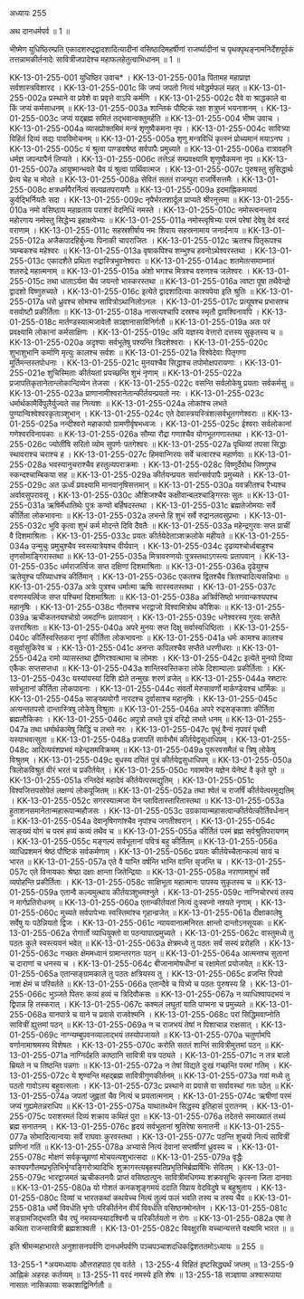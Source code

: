 अध्यायः 255

अथ दानधर्मपर्व ॥ 1 ॥

भीष्मेण युधिष्ठिरम्प्रति एकादशरुद्रद्वादशादित्यादीनां वसिष्ठादिमहर्षीणां राजर्ष्यादीनां च पृथक्पृथङ्नामनिर्देशपूर्वकं तत्तन्नामकीर्तनादेः सावित्रीजपादेश्च महाफलहेतुत्वाभिधानम् ॥ 1 ॥

KK-13-01-255-001	युधिष्ठिर उवाच* ।
KK-13-01-255-001a	पितामह महाप्राज्ञ सर्वशास्त्रविशारद ।
KK-13-01-255-001c	किं जप्यं जपतो नित्यं भवेद्धर्मफलं महत् ॥
KK-13-01-255-002a	प्रस्थाने वा प्रवेशे वा प्रवृत्ते वाऽपि कर्मणि ।
KK-13-01-255-002c	दैवे वा श्राद्धकाले वा किं जप्यं कर्मसाधनम् ॥
KK-13-01-255-003a	शान्तिकं पौष्टिकं रक्षा शत्रुघ्नं भयनाशनम् ।
KK-13-01-255-003c	जप्यं यद्ब्रह्म समितं तद्भवान्वक्तुमर्हति ॥
KK-13-01-255-004	भीष्म उवाच ।
KK-13-01-255-004a	व्यासप्रोक्तमिमं मन्त्रं शृणुष्वैकमना नृप ।
KK-13-01-255-004c	सावित्र्या विहितं दिव्यं सद्यः पावविमोचनम् ॥
KK-13-01-255-005a	शृणु मन्त्रविधिं कृत्स्नं प्रोच्यमानं मयाऽनघ ।
KK-13-01-255-005c	यं श्रुत्वा पाण्डवश्रेष्ठ सर्वपापैः प्रमुच्यते ॥
KK-13-01-255-006a	रात्रावहनि धर्मज्ञ जपन्पापैर्न लिप्यते ।
KK-13-01-255-006c	तत्तेऽहं सम्प्रवक्ष्यामि शृणुष्वैकमना नृप ॥
KK-13-01-255-007a	आयुष्मान्भवते चैव यं श्रुत्वा पार्थिवात्मज ।
KK-13-01-255-007c	पुरुषस्तु सुसिद्धार्थः प्रेत्य चेह च मोदते ॥
KK-13-01-255-008a	सेवितं सततं राजन्पुरा राजर्षिसत्तमैः ।
KK-13-01-255-008c	क्षत्रधर्मपैरर्नित्यं सत्यव्रतपरायणैः ॥
KK-13-01-255-009a	इदमाह्निकमव्यग्रं कुर्वद्भिर्नियतैः सदा ।
KK-13-01-255-009c	नृपैर्भरतशार्दूल प्राप्यते श्रीरनुत्तमा ॥
KK-13-01-255-010a	नमो वसिष्ठाय महाव्रताय पराशरं वेदनिधिं नमस्ते ।
KK-13-01-255-010c	नमोस्त्वनन्ताय महोरगाय नमोस्तु सिद्धेभ्य इहाक्षयेभ्यः ॥
KK-13-01-255-011a	नमोस्त्वृषिभ्यः परमं परेषां देवेषु देवं वरदं वराणाम् ।
KK-13-01-255-011c	सहस्रशीर्षाय नमः शिवाय सहस्रनामाय जनार्दनाय ॥
KK-13-01-255-012a	अजैकपादहिर्बुध्न्यः पिनाकी चापराजितः ।
KK-13-01-255-012c	ऋतश्च पितृरूपश्च त्र्यम्बकश्च महेश्वरः ॥
KK-13-01-255-013a	वृषाकपिश्च शम्भुश्च हवनोऽथेश्वरस्तथा ।
KK-13-01-255-013c	एकादशैते प्रथिता रुद्रास्त्रिभुवनेश्वराः ॥
KK-13-01-255-014ac	शतमेतत्समाम्नातं शतरुद्रे महात्मनाम् ॥
KK-13-01-255-015a	अंशो भगश्च मित्रश्च वरुणश्च जलेश्वरः ।
KK-13-01-255-015c	तथा धाताऽर्यमा चैव जयन्तो भास्करस्तथा ॥
KK-13-01-255-016a	त्वष्टा पूषा तथैवेन्द्रो द्वादशो विष्णुरुच्यते ।
KK-13-01-255-016c	इत्येते द्वादशादित्याः काश्यपेया इति श्रुतिः ॥
KK-13-01-255-017a	धरो ध्रुवश्च सोमश्च सावित्रोऽथानिलोऽनलः ।
KK-13-01-255-017c	प्रत्यूषश्च प्रभासश्च वसवोष्टौ प्रकीर्तिताः ॥
KK-13-01-255-018a	नासत्यश्चापि दस्रश्च स्मृतौ द्वावश्विनावपि ।
KK-13-01-255-018c	मार्तण्डस्यात्मजावेतौ सञ्ज्ञानासाविनिर्गतौ ॥
KK-13-01-255-019a	अतः परं प्रवक्ष्यामि लोकानां कर्मसाक्षिणः ।
KK-13-01-255-019c	अपि यज्ञस्य वेत्तारो दत्तस्य सुकृतस्य च ॥
KK-13-01-255-020a	अदृश्याः सर्वभूतेषु पश्यन्ति त्रिदशेश्वराः ।
KK-13-01-255-020c	शुभाशुभानि कर्माणि मृत्युः कालश्च सर्वशः ॥
KK-13-01-255-021a	विश्वेदेवाः पितृगणा मूर्तिमन्तस्तपोधनाः ।
KK-13-01-255-021c	मुनयश्चैव सिद्धाश्च तपोमोक्षपरायणाः ।
KK-13-01-255-021e	शुचिस्मिताः कीर्तयतां प्रयच्छन्ति शुभं नृणाम् ॥
KK-13-01-255-022a	प्रजापतिकृतानेतान्लोकान्दिव्येन तेजसा ।
KK-13-01-255-022c	वसन्ति सर्वलोकेषु प्रयताः सर्वकर्मसु ॥
KK-13-01-255-023a	प्राणानामीश्वरानेतान्कीर्तयन्प्रयतो नरः ।
KK-13-01-255-023c	धर्मार्थकामैर्विपुलैर्युज्यते सह नित्यशः ॥
KK-13-01-255-024a	लोकांश्च लभते पुण्यान्विश्वेश्वरकृताञ्शुभान् ।
KK-13-01-255-024c	एते देवास्त्रयस्त्रिंशत्सर्वभूतगणेश्वराः ॥
KK-13-01-255-025a	नन्दीश्वरो महाकायो ग्रामणीर्वृषभध्वजः ।
KK-13-01-255-025c	ईश्वराः सर्वलोकानां गणेश्वरविनायकाः ॥
KK-13-01-255-026a	सौम्या रौद्रा गणाश्चैव योगभूतगणास्तथा ।
KK-13-01-255-026c	ज्योतींषि सरितो व्योम सुपर्णः पतगेश्वरः ॥
KK-13-01-255-027a	पृथिव्यां तपसा सिद्धाः स्थावराश्च चराश्च ह ।
KK-13-01-255-027c	हिमवान्गिरयः सर्वे चत्वारश्च महार्णवाः ॥
KK-13-01-255-028a	भवस्यानुचराश्चैव हरतुल्यपराक्रमाः ।
KK-13-01-255-028c	विष्णुर्देवोथ जिष्णुश्च स्कन्दश्चाम्बिकया सह ॥
KK-13-01-255-029a	कीर्तयन्प्रयतः सर्वान्सर्वपापैः प्रमुच्यते ।
KK-13-01-255-029c	अत ऊर्ध्वं प्रवक्ष्यामि मानवानृषिसत्तमान् ॥
KK-13-01-255-030a	यवक्रीतश्च रैभ्यश्च अर्वावसुपरावसू ।
KK-13-01-255-030c	औशिजश्चैव कक्षीवान्बलश्चाङ्गिरसः सुतः ॥
KK-13-01-255-031a	ऋषिर्मेधातिथेः पुत्रः कण्वो बर्हिषदस्तथा ।
KK-13-01-255-031c	ब्रह्मतेजोमयाः सर्वे कीर्तिता लोकभावनाः ॥
KK-13-01-255-032a	लभन्ते हि शुभं सर्वे रुद्रानलवसुप्रभाः ।
KK-13-01-255-032c	भुवि कृत्वा शुभं कर्म मोदन्ते दिवि दैवतैः ॥
KK-13-01-255-033a	महेन्द्रगुरवः सप्त प्राचीं वै दिशमाश्रिताः ।
KK-13-01-255-033c	प्रयतः कीर्तयेदेताञ्शक्रलोके महीयते ॥
KK-13-01-255-034a	उन्मुचुः प्रमुचुश्चैव स्वस्त्यात्रेयश्च वीर्यवान् ।
KK-13-01-255-034c	दृढव्यश्चोर्ध्वबाहुश्च तृणसोमाङ्गिरास्तथा ॥
KK-13-01-255-035a	मित्रावरुणयोः पुत्रस्तथाऽगस्त्यः प्रतापवान् ।
KK-13-01-255-035c	धर्मराजर्त्विजः सप्त दक्षिणां दिशमाश्रिताः ॥
KK-13-01-255-036a	दृढेयुश्च ऋतेयुश्च परिव्याधश्च कीर्तिमान् ।
KK-13-01-255-036c	एकतश्च द्वितश्चैव त्रितश्चादित्यसन्निभाः ॥
KK-13-01-255-037a	अत्रेः पुत्रश्च धर्मात्मा ऋषिः सारस्वतस्तथा ।
KK-13-01-255-037c	वरुणस्यर्त्विजः सप्त पश्चिमां दिशमाश्रिताः ॥
KK-13-01-255-038a	अत्रिर्वसिष्ठो भगवान्कश्यपश्च महानृषिः ।
KK-13-01-255-038c	गौतमश्च भरद्वाजो विश्वामित्रोथ कौशिकः ॥
KK-13-01-255-039a	ऋचीकतनयश्चोग्रो जमदग्निः प्रतापवान् ।
KK-13-01-255-039c	धनेश्वरस्य गुरवः सप्तैते उत्तराश्रिताः ॥
KK-13-01-255-040a	अपरे मुनयः सप्त दिक्षु सर्वास्वधिष्ठिताः ।
KK-13-01-255-040c	कीर्तिस्वस्तिकरा नॄणां कीर्तिता लोकभावनाः ॥
KK-13-01-255-041a	धर्मः कामश्च कालश्च वसुर्वासुकिरेव च ।
KK-13-01-255-041c	अनन्तः कपिलश्चैव सप्तैते धरणीधराः ॥
KK-13-01-255-042a	रामो व्यासस्तथा द्रौणिरश्वत्थामा च लोमशः ।
KK-13-01-255-042c	इत्येते मुनयो दिव्या एकैकः सप्तसप्तधा ॥
KK-13-01-255-043a	शान्तिस्वस्तिकरा लोके दिशाम्पालाः प्रकीर्तिताः ।
KK-13-01-255-043c	यस्यांयस्यां दिशि ह्येते तन्मुखः शरणं व्रजेत् ॥
KK-13-01-255-044a	स्रष्टारः सर्वभूतानां कीर्तिता लोकपावनाः ।
KK-13-01-255-044c	संवर्तो मेरुसावर्णो मार्कण्डेयश्च धार्मिकः ॥
KK-13-01-255-045a	साङ्ख्ययोगौ नारदश्च दुर्वासाश्च महानृषिः ।
KK-13-01-255-045c	अत्यन्ततपसो दान्तास्त्रिषु लोकेषु विश्रुताः ॥
KK-13-01-255-046a	अपरे रुद्रसङ्काशाः कीर्तिता ब्रह्मलौकिकाः ।
KK-13-01-255-046c	अपुत्रो लभते पुत्रं दरिद्रो लभते धनम् ॥
KK-13-01-255-047a	तथा धर्मार्थकामेषु सिद्धिं च लभते नरः ।
KK-13-01-255-047c	पृथुं वैन्यं नृपवरं पृथ्वी यस्याभवत्सुता ॥
KK-13-01-255-048a	प्रजापतिं सार्वभौमं कीर्तयेद्वसुधाधिपम् ।
KK-13-01-255-048c	आदित्यवंशप्रभवं महेन्द्रसमविक्रमम् ॥
KK-13-01-255-049a	पुरूरवसमैलं च त्रिषु लोकेषु विश्रुतम् ।
KK-13-01-255-049c	बुधस्य दयितं पुत्रं कीर्तयेद्वसुधाधिपम् ॥
KK-13-01-255-050a	त्रिलोकविश्रुतं वीरं भरतं च प्रकीर्तयेत् ।
KK-13-01-255-050c	गवामयेन यज्ञेन येनेष्टं वै कृते युगे ॥
KK-13-01-255-051a	रन्तिदेवं महादेवं कीर्तयेत्परमद्युतिम् ।
KK-13-01-255-051c	विश्वजित्तपसोपेतं लक्षण्यं लोकपूजितम् ॥
KK-13-01-255-052a	तथा श्वेतं च राजर्षिं कीर्तयेत्परमुद्यतिम् ।
KK-13-01-255-052c	सगरस्यात्मजा येन प्लावितास्तारितास्तथा ॥
KK-13-01-255-053a	हुताशनसमानेतान्महारूपान्महौजसः ।
KK-13-01-255-053c	उग्रकायान्महासत्वान्कीर्तयेत्कीर्तिवर्धनान् ॥
KK-13-01-255-054a	देवानृषिगणांश्चैव नृपांश्च जगतीश्वरान् ।
KK-13-01-255-054c	साङ्ख्यं योगं च परमं हव्यं कव्यं तथैव च ॥
KK-13-01-255-055a	कीर्तितं परमं ब्रह्म सर्वश्रुतिपरायणम् ।
KK-13-01-255-055c	मङ्गल्यं सर्वभूतानां पवित्रं बहु कीर्तितम् ॥
KK-13-01-255-056a	व्याधिप्रशमनं श्रेष्ठं पौष्टिकं सर्वकर्मणाम् ।
KK-13-01-255-056c	प्रयतः कीर्तयेच्चैतान्कल्यं सायं च भारत ॥
KK-13-01-255-057a	एते वै यान्ति वर्षन्ति भान्ति वान्ति सृजन्ति च ।
KK-13-01-255-057c	एते विनायकाः श्रेष्ठा दक्षाः क्षान्ता जितेन्द्रियाः ॥
KK-13-01-255-058a	नराणामशुभं सर्वे व्यपोहन्ति प्रकीर्तिताः ।
KK-13-01-255-058c	साक्षिभूता महात्मानः पापस्य सुकृतस्य च ॥
KK-13-01-255-059a	एतान्वै कल्यमुत्थाय कीर्तयञ्शुभमश्नुते ।
KK-13-01-255-059c	नाग्निचोरभयं तस्य न मार्गप्रतिरोधनम् ॥
KK-13-01-255-060a	एतान्कीर्तयतां नित्यं दुःस्वप्नो नश्यते नृणाम् ।
KK-13-01-255-060c	मुच्यते सर्वपापेभ्यः स्वस्तिमांश्च गृहान्व्रजेत् ॥
KK-13-01-255-061a	दीक्षाकालेषु सर्वेषु यः पठेन्नियतो द्विजः ।
KK-13-01-255-061c	न्यायवानात्मनिरतः क्षान्तो दान्तोऽनसूयकः ॥
KK-13-01-255-062a	रोगार्तो व्याधियुक्तो वा पठन्पापात्प्रमुच्यते ।
KK-13-01-255-062c	वास्तुमध्ये तु पठतः कुले स्वस्त्ययनं भवेत् ॥
KK-13-01-255-063a	क्षेत्रमध्ये तु पठतः सर्वं सस्यं प्ररोहति ।
KK-13-01-255-063c	गच्छतः क्षेममध्वानं ग्रामान्तरगतः पठन् ॥
KK-13-01-255-064a	आत्मनश्च सुतानां च दाराणां च धनस्य च ।
KK-13-01-255-064c	बीजानामोषधीनां च रक्षामेतां प्रयोजयेत् ॥
KK-13-01-255-065a	एतान्सङ्ग्रामकाले तु पठतः क्षत्रियस्य तु ।
KK-13-01-255-065c	व्रजन्ति रिपवो नाशं क्षेमं च परिवर्तते ॥
KK-13-01-255-066a	एतान्दैवे च पित्र्ये च पठतः पुरुषस्य हि ।
KK-13-01-255-066c	भुञ्जते पितरः कव्यं हव्यं च त्रिदिवौकसः ॥
KK-13-01-255-067a	न व्याधिश्वापदभयं न द्विपान्न हि तस्करात् ।
KK-13-01-255-067c	कश्मलं लघुतां याति पाप्मना च प्रमुच्यते ॥
KK-13-01-255-068a	यानपात्रे च याने च प्रवासे राजवेश्मनि ।
KK-13-01-255-068c	परां सिद्धिमवाप्नोति सावित्रीं ह्युत्तमां पठन् ॥
KK-13-01-255-069a	न च राजभयं तेषां न पिशाचान्न राक्षसात् ।
KK-13-01-255-069c	नाग्न्यम्बुपवनव्यालाद्भयं तस्योपजायते ॥
KK-13-01-255-070a	चतुर्णामपि वर्णानामाश्रमस्य विशेषतः ।
KK-13-01-255-070c	करोति सततं शान्तिं सावित्रीमुत्तमां पठन् ॥
KK-13-01-255-071a	नाग्निर्दहति काष्ठानि सावित्री यत्र पठ्यते ।
KK-13-01-255-071c	न तत्र बालो म्रियते न च तिष्ठन्ति पन्नगाः ॥
KK-13-01-255-072a	न तेषां विद्यते दुःखं गच्छन्ति परमां गतिम् ।
KK-13-01-255-072c	ये शृण्वन्ति महद्ब्रह्म सावित्रीगुणकीर्तनम् ॥
KK-13-01-255-073a	गवां मध्ये तु पठतो गावोऽस्य बहुवत्सलाः ।
KK-13-01-255-073c	प्रस्थाने वा प्रवासे वा सर्वावस्थां गतः पठेत् ॥
KK-13-01-255-074a	जपतां जुह्वतां चैव नित्यं च प्रयतात्मनाम् ।
KK-13-01-255-074c	ऋषीणां परमं जप्यं गुह्यमेतन्नराधिप ॥
KK-13-01-255-075a	याथातथ्येन सिद्धस्य इतिहासं पुरातनम् ।
KK-13-01-255-075c	पराशरमतं दिव्यं शक्राय कथितं पुरा ॥
KK-13-01-255-076a	तदेतत्ते समाख्यातं तथ्यं ब्रह्म सनातनम् ।
KK-13-01-255-076c	हृदयं सर्वभूतानां श्रुतिरेषा सनातनी ॥
KK-13-01-255-077a	सोमादित्यान्वयाः सर्वे राघवाः कुरवस्तथा ।
KK-13-01-255-077c	पठन्ति शुचयो नित्यं सावित्रीं प्राणिनां गतिं ॥
KK-13-01-255-078a	अभ्यासे नित्यं देवानां सप्तर्षीणां ध्रुवस्य च ।
KK-13-01-255-078c	मोक्षणं सर्वकृच्छ्राणां मोचयत्यशुभात्सदा ॥
KK-13-01-255-079a	वृद्धैः काश्यपगौतमप्रभृतिभिर्भृग्वङ्गिरोत्र्यादिभिः शुक्रागस्त्यबृहस्पतिप्रभृतिभिर्ब्रह्मर्षिभिः सेवितम् ।
KK-13-01-255-079c	भारद्वाजमतं ऋचीकतनयैः प्राप्तं वसिष्ठात्पुनः सावित्रीमधिगम्य शक्रवसुभिः कृत्स्ना जिता दानवाः ॥
KK-13-01-255-080a	यो गोशतं कनकशृङ्गमयं ददाति विप्राय वेदविदुषे च बहुश्रुताय ।
KK-13-01-255-080c	दिव्यां च भारतकथां कथयेच्च नित्यं तुल्यं फलं भवति तस्य च तस्य चैव ॥
KK-13-01-255-081a	धर्मो विवर्धति भृगोः परिकीर्तनेन वीर्यं विवर्धति वसिष्ठनमोनतेन ।
KK-13-01-255-081c	सङ्ग्रामजिद्भवति चैव रघुं नमस्यन्स्यादश्विनौ च परिकीर्तयतो न रोगः ॥
KK-13-01-255-082a	एषा ते कथिता राजन्सावित्री ब्रह्मशाश्वती ।
KK-13-01-255-082c	विवक्षुरसि यच्चान्यत्तत्ते वक्ष्यामि भारत ॥ ॥

इति श्रीमन्महाभारते अनुशासनपर्वणि दानधर्मपर्वणि पञ्चपञ्चाशदधिकद्विशततमोऽध्यायः ॥ 255 ॥

13-255-1 *अयमध्यायः औत्तराहपाठ एव वर्तते । 13-255-4 विहितं इष्टसिद्ध्यर्थं जप्तम् ॥ 13-255-9 आह्निकं अहरहः कर्तव्यम् ॥ 13-255-11 वरदं नमस्ये इति शेषः ॥ 13-255-18 सञ्ज्ञाया अश्वारूपाया नासातः नासिकायाः सकाशाद्विनिर्गतौ ॥

